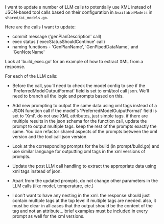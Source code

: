 I want to update a number of LLM calls to potentially use XML instead of JSON-based tool calls based on their configuration in `AvailableModels` in `shared/ai_models.go`.

Here are the calls I want to update:

- commit message ('genPlanDescription' call)
- exec status ('execStatusShouldContinue' call) 
- naming functions - 'GenPlanName', 'GenPipedDataName', and 'GenNoteName'

Look at 'build_exec.go' for an example of how to extract XML from a response.

For each of the LLM calls:

- Before the call, you'll need to check the model config to see if the 'PreferredModelOutputFormat' field is set to xml/tool call json. We'll need to branch all the logic and prompts based on this.

- Add new prompting to output the same data using xml tags instead of a JSON function call if the model's 'PreferredModelOutputFormat' field is set to 'Xml'. do not use XML attributes, just simple tags. if there are multiple results in the json schema for the function call, update the prompt to output multiple tags. keep the rest of the prompts exactly the same. You can refactor shared aspects of the prompts between the xml version and the tool call json version.

- Look at the corresponding prompts for the build (in prompt/build.go) and use similar language for outputting xml tags in the xml versions of prompts.

- Update the post LLM call handling to extract the appropriate data using xml tags instead of json.

- Apart from the updated prompts, do not change other parameters in the LLM calls (like model, temperature, etc.)

- I don't want to have any nesting in the xml. the response should just contain multiple tags at the top level if multiple tags are needed. also, it must be clear in all cases that the output should be the content of the tag and not an attribute... brief examples must be included in every prompt as well for the xml versions.